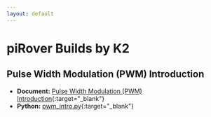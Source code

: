 ```yaml
---
layout: default
---
```


# piRover Builds by K2

## Pulse Width Modulation (PWM) Introduction


- **Document:** [Pulse Width Modulation (PWM) Introduction](PulseWidthModulationIntro.pdf){:target="_blank"}
- **Python:** [pwm_intro.py](pwm_intro.py){:target="_blank"}

